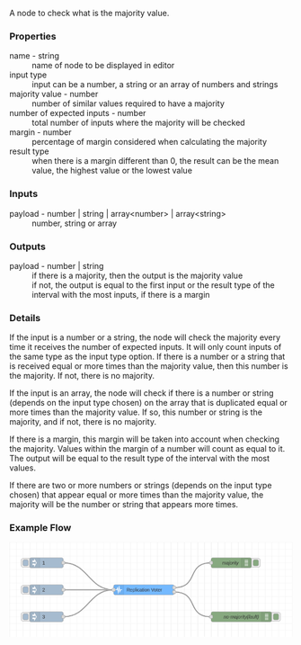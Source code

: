 <p>A node to check what is the majority value.</p>
  <h3>Properties</h3>
  <dl class="message-properties">
    <dt>
      name
      <span class="property-type">- string</span>
    </dt>
    <dd>name of node to be displayed in editor</dd>
    <dt>input type</dt>
    <dd>input can be a number, a string or an array of numbers and strings</dd>
    <dt>majority value<span class="property-type"> - number</span></dt>
    <dd>number of similar values required to have a majority</dd>
    <dt>number of expected inputs<span class="property-type"> - number</span></dt>
    <dd>total number of inputs where the majority will be checked</dd>
    <dt>margin<span class="property-type"> - number</span></dt>
    <dd>percentage of margin considered when calculating the majority</dd>
    <dt>result type</dt>
    <dd>
      when there is a margin different than 0, the result can be the mean value,
      the highest value or the lowest value
    </dd>
  </dl>
  <h3>Inputs</h3>
  <dl class="message-properties">
    <dt>
      payload
      <span class="property-type"
        >- number | string | array&ltnumber&gt | array&ltstring&gt</span
      >
    </dt>
    <dd>number, string or array</dd>
  </dl>
  <h3>Outputs</h3>
  <dl class="message-properties">
    <dt>
      payload
      <span class="property-type">- number | string</span>
    </dt>
    <dd>if there is a majority, then the output is the majority value</dd>
    <dd>
      if not, the output is equal to the first input or the result type of the
      interval with the most inputs, if there is a margin
    </dd>
  </dl>
  <h3>Details</h3>
  <p>
    If the input is a number or a string, the node will check the majority every
    time it receives the number of expected inputs. It will only count inputs of
    the same type as the input type option. If there is a number or a string
    that is received equal or more times than the majority value, then this
    number is the majority. If not, there is no majority.
  </p>
  <p>
    If the input is an array, the node will check if there is a number or string
    (depends on the input type chosen) on the array that is duplicated equal or
    more times than the majority value. If so, this number or string is the
    majority, and if not, there is no majority.
  </p>
  <p>
    If there is a margin, this margin will be taken into account when checking
    the majority. Values within the margin of a number will count as equal to
    it. The output will be equal to the result type of the interval with the
    most values.
  </p>
  <p>
    If there are two or more numbers or strings (depends on the input type
    chosen) that appear equal or more times than the majority value, the
    majority will be the number or string that appears more times.
  </p>

### Example Flow

![](../samples/replication-voter.png)
